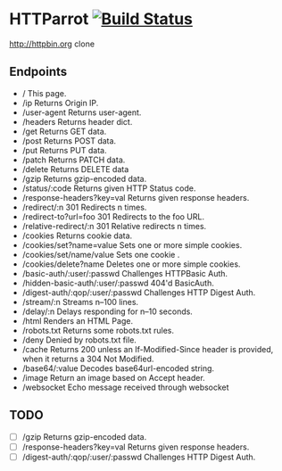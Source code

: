 # HTTParrot [![Build Status](https://travis-ci.org/edgurgel/httparrot.png?branch=master)](https://travis-ci.org/edgurgel/httparrot)

http://httpbin.org clone

## Endpoints

* / This page.
* /ip Returns Origin IP.
* /user-agent Returns user-agent.
* /headers Returns header dict.
* /get Returns GET data.
* /post Returns POST data.
* /put Returns PUT data.
* /patch Returns PATCH data.
* /delete Returns DELETE data
* /gzip Returns gzip-encoded data.
* /status/:code Returns given HTTP Status code.
* /response-headers?key=val Returns given response headers.
* /redirect/:n 301 Redirects n times.
* /redirect-to?url=foo 301 Redirects to the foo URL.
* /relative-redirect/:n 301 Relative redirects n times.
* /cookies Returns cookie data.
* /cookies/set?name=value Sets one or more simple cookies.
* /cookies/set/name/value Sets one cookie .
* /cookies/delete?name Deletes one or more simple cookies.
* /basic-auth/:user/:passwd Challenges HTTPBasic Auth.
* /hidden-basic-auth/:user/:passwd 404'd BasicAuth.
* /digest-auth/:qop/:user/:passwd Challenges HTTP Digest Auth.
* /stream/:n Streams n–100 lines.
* /delay/:n Delays responding for n–10 seconds.
* /html Renders an HTML Page.
* /robots.txt Returns some robots.txt rules.
* /deny Denied by robots.txt file.
* /cache Returns 200 unless an If-Modified-Since header is provided, when it returns a 304 Not Modified.
* /base64/:value Decodes base64url-encoded string.
* /image Return an image based on Accept header.
* /websocket Echo message received through websocket

## TODO

* [ ] /gzip Returns gzip-encoded data.
* [ ] /response-headers?key=val Returns given response headers.
* [ ] /digest-auth/:qop/:user/:passwd Challenges HTTP Digest Auth.

